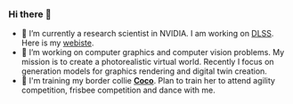 ### Hi there 👋

<!--
**ShengCN/ShengCN** is a ✨ _special_ ✨ repository because its `README.md` (this file) appears on your GitHub profile.

Here are some ideas to get you started:

- 🔭 I’m currently working on ...
- 🌱 I’m currently learning ...
- 👯 I’m looking to collaborate on ...
- 🤔 I’m looking for help with ...
- 💬 Ask me about ...
- 📫 How to reach me: ...
- 😄 Pronouns: ...
- ⚡ Fun fact: ...
-->

- 🔭 I’m currently a research scientist in NVIDIA. I am working on [DLSS](https://www.nvidia.com/en-us/geforce/technologies/dlss/). Here is my [webiste](https://shengcn.github.io/).
- 🌱 I’m working on computer graphics and computer vision problems. My mission is to create a photorealistic virtual world. Recently I focus on generation models for graphics rendering and digital twin creation.
- 🐶 I'm training my border collie [**Coco**](https://www.instagram.com/coco_border_collie2023/). Plan to train her to attend agility competition, frisbee competition and dance with me.
